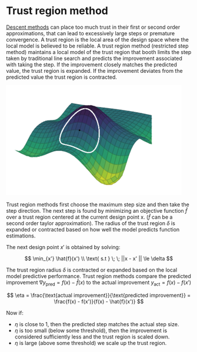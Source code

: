 
# Trust region method
[Descent methods](local_descent.md) can place too much trust in their first or second order approximations, that can lead to excessively large steps or premature convergence. A trust region is the local area of the design space where the local model is believed to be reliable. A trust region method (restricted step method) maintains a local model of the trust region that booth limits the step taken by traditional line search and predicts the improvement associated with taking the step. If the improvement closely matches the predicted value, the trust region is expanded. If the improvement deviates from the predicted value the trust region is contracted. 

![](../.images/trust_region_method.png)

Trust region methods first choose the maximum step size and then take the step direction. The next step is found by minimizing an objective function $\hat{f}$ over a trust region centered at the current design point x. ($\hat{f}$ can be a second order taylor approximation). The radius of the trust region $\delta$ is expanded or contracted based on how well the model predicts function estimations.

The next design point $x'$ is obtained by solving:

$$
\min_{x'} \hat{f}(x') \\
\text{ s.t } \; \; ||x - x' || \le \delta
$$

The trust region radius $\delta$ is contracted or expanded based on the local model predictive performance. Trust region methods compare the predicted improvement $\nabla y_{\text{pred}} = f(x) - \hat{f}(x)$ to the actual improvement $y_{\text{act}} = f(x) - f(x')$

$$
\eta = \frac{\text{actual improvement}}{\text{predicted improvement}} = \frac{f(x) - f(x')}{f(x) - \hat{f}(x')}
$$

Now if:
* $\eta$ is close to 1, then the predicted step matches the actual step size. 
* $\eta$ is too small (below some threshold), then the improvement is considered sufficiently less and the trust region is scaled down. 
* $\eta$ is large (above some threshold) we scale up the trust region.
